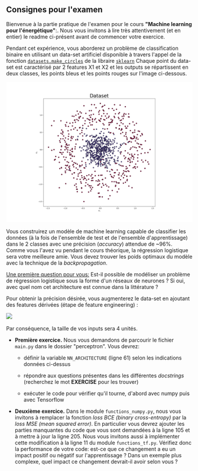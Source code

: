 ## Consignes pour l'examen

Bienvenue à la partie pratique de l'examen pour le cours <b>"Machine learning pour l'énergétique"</b>:. Nous vous
invitons à lire très attentivement (et en entier) le readme ci-présent avant de commencer votre exercice.

Pendant cet expérience, vous aborderez un problème de classification binaire en utilisant un data-set artificiel
disponible à travers l'appel de la fonction
[```datasets.make_circles```](https://scikit-learn.org/stable/modules/generated/sklearn.datasets.make_circles.html)
de la libraire [```sklearn```](https://scikit-learn.org/stable/) Chaque point du data-set est caractérisé par 2 features
X1 et X2 et les outputs se répartissent en deux classes, les points bleus et les points rouges sur l'image ci-dessous.

![Représentation du data-set](perceptron/dataset.png)

Vous construirez un modèle de machine learning capable de classifier les données (à la fois de l'ensemble de test et de
l'ensemble d'apprentissage) dans le 2 classes avec une précision (*accuracy*) attendue de ~96%.
Comme vous l'avez vu pendant le cours théorique, la régression logistique sera votre meilleure amie.
Vous devez trouver les poids optimaux du modèle avec la technique de la *backpropagation*.

<ins>Une première question pour vous:</ins> Est-il possible de modéliser un problème de régression logistique sous la
forme d'un réseaux de neurones ? Si oui, avec quel nom cet architecture est connue  dans la littérature ?

Pour obtenir la précision désirée, vous augmenterez le data-set en ajoutant des features dérivées
(étape de feature engineering) :

<img src="https://render.githubusercontent.com/render/math?math=\{x_1, x_2\} \rightarrow \{x_1, x_2, x_1^2, x_2^2\}">

Par conséquence, la taille de vos inputs sera 4 unités.

- <b>Première exercice.</b> Nous vous demandons de parcourir le fichier ```main.py``` dans le dossier "perceptron". Vous devrez:

  - définir la variable ```NN_ARCHITECTURE``` (ligne 61) selon les indications données ci-dessus

  - répondre aux questions présentes dans les différentes *docstrings* (recherchez le mot **EXERCISE** pour les trouver)

  - exécuter le code pour vérifier qu'il tourne, d'abord avec numpy puis avec Tensorflow

- <b>Deuxième exercice.</b> Dans le module ```functions_numpy.py```, nous vous invitons à remplacer la fonction 
*loss BCE (binary cross-entropy)* par la *loss MSE (mean squared error)*. En particulier vous devrez ajouter les parties
manquantes du code que vous sont demandées à la ligne 105 et à mettre à jour la ligne 205. Nous vous invitons aussi à
implémenter cette modification à la ligne 11 du module  ```functions_tf.py```.
Vérifiez donc la performance de votre code: est-ce que ce changement a eu un impact positif ou négatif sur 
l'apprentissage ? Dans un exemple plus complexe, quel impact ce changement devrait-il avoir selon vous ?
